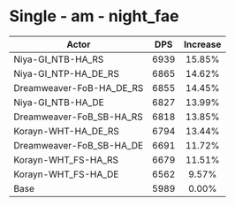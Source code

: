 # Single - am - night_fae
| Actor | DPS | Increase |
|---|:---:|:---:|
|Niya-GI_NTB-HA_RS|6939|15.85%|
|Niya-GI_NTP-HA_DE_RS|6865|14.62%|
|Dreamweaver-FoB-HA_DE_RS|6855|14.45%|
|Niya-GI_NTB-HA_DE|6827|13.99%|
|Dreamweaver-FoB_SB-HA_RS|6818|13.85%|
|Korayn-WHT-HA_DE_RS|6794|13.44%|
|Dreamweaver-FoB_SB-HA_DE|6691|11.72%|
|Korayn-WHT_FS-HA_RS|6679|11.51%|
|Korayn-WHT_FS-HA_DE|6562|9.57%|
|Base|5989|0.00%|
